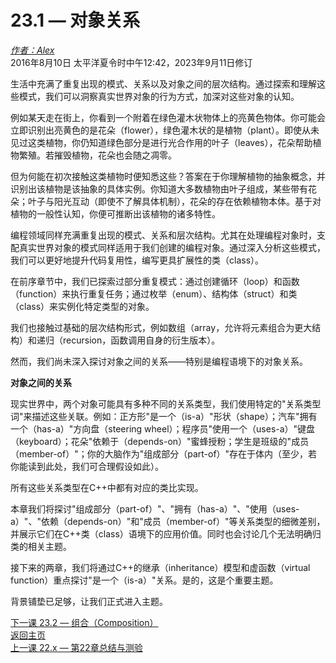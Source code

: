 23.1 — 对象关系  
============================

[*作者：Alex*](https://www.learncpp.com/author/Alex/ "查看 Alex 的所有文章")  
2016年8月10日 太平洋夏令时中午12:42，2023年9月11日修订  

 






生活中充满了重复出现的模式、关系以及对象之间的层次结构。通过探索和理解这些模式，我们可以洞察真实世界对象的行为方式，加深对这些对象的认知。


例如某天走在街上，你看到一个附着在绿色灌木状物体上的亮黄色物体。你可能会立即识别出亮黄色的是花朵（flower），绿色灌木状的是植物（plant）。即使从未见过这类植物，你仍知道绿色部分是进行光合作用的叶子（leaves），花朵帮助植物繁殖。若摧毁植物，花朵也会随之凋零。


但为何能在初次接触这类植物时便知悉这些？答案在于你理解植物的抽象概念，并识别出该植物是该抽象的具体实例。你知道大多数植物由叶子组成，某些带有花朵；叶子与阳光互动（即使不了解具体机制），花朵的存在依赖植物本体。基于对植物的一般性认知，你便可推断出该植物的诸多特性。


编程领域同样充满重复出现的模式、关系和层次结构。尤其在处理编程对象时，支配真实世界对象的模式同样适用于我们创建的编程对象。通过深入分析这些模式，我们可以更好地提升代码复用性，编写更具扩展性的类（class）。


在前序章节中，我们已探索过部分重复模式：通过创建循环（loop）和函数（function）来执行重复任务；通过枚举（enum）、结构体（struct）和类（class）来实例化特定类型的对象。


我们也接触过基础的层次结构形式，例如数组（array，允许将元素组合为更大结构）和递归（recursion，函数调用自身的衍生版本）。


然而，我们尚未深入探讨对象之间的关系——特别是编程语境下的对象关系。


**对象之间的关系**  

现实世界中，两个对象可能具有多种不同的关系类型，我们使用特定的"关系类型词"来描述这些关联。例如：正方形"是一个（is-a）"形状（shape）；汽车"拥有一个（has-a）"方向盘（steering wheel）；程序员"使用一个（uses-a）"键盘（keyboard）；花朵"依赖于（depends-on）"蜜蜂授粉；学生是班级的"成员（member-of）"；你的大脑作为"组成部分（part-of）"存在于体内（至少，若你能读到此处，我们可合理假设如此）。


所有这些关系类型在C++中都有对应的类比实现。


本章我们将探讨"组成部分（part-of）"、"拥有（has-a）"、"使用（uses-a）"、"依赖（depends-on）"和"成员（member-of）"等关系类型的细微差别，并展示它们在C++类（class）语境下的应用价值。同时也会讨论几个无法明确归类的相关主题。


接下来的两章，我们将通过C++的继承（inheritance）模型和虚函数（virtual function）重点探讨"是一个（is-a）"关系。是的，这是个重要主题。


背景铺垫已足够，让我们正式进入主题。


[下一课 23.2 — 组合（Composition）](Chapter-23/lesson23.2-composition.md)  
[返回主页](/)  
[上一课 22.x — 第22章总结与测验](Chapter-22/lesson22.x-chapter-22-summary-and-quiz.md)